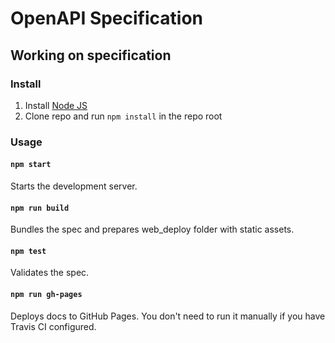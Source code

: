 # OpenAPI Specification


## Working on specification
### Install

1. Install [Node JS](https://nodejs.org/)
2. Clone repo and run `npm install` in the repo root

### Usage

#### `npm start`
Starts the development server.

#### `npm run build`
Bundles the spec and prepares web_deploy folder with static assets.

#### `npm test`
Validates the spec.

#### `npm run gh-pages`
Deploys docs to GitHub Pages. You don't need to run it manually if you have Travis CI configured.
